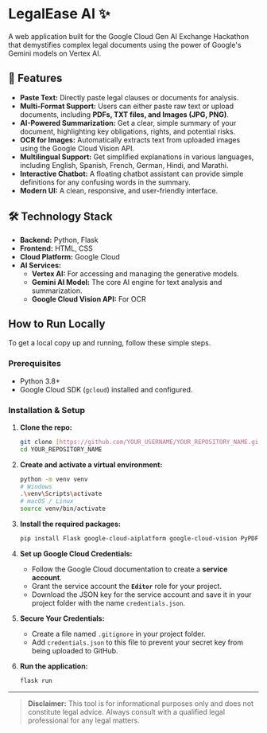 # LegalEase AI ✨

A web application built for the Google Cloud Gen AI Exchange Hackathon that demystifies complex legal documents using the power of Google's Gemini models on Vertex AI.

## 🚀 Features

- **Paste Text:** Directly paste legal clauses or documents for analysis.
- **Multi-Format Support:** Users can either paste raw text or upload documents, including **PDFs, TXT files, and Images (JPG, PNG)**.
- **AI-Powered Summarization:** Get a clear, simple summary of your document, highlighting key obligations, rights, and potential risks.
- **OCR for Images:** Automatically extracts text from uploaded images using the Google Cloud Vision API.
- **Multilingual Support:** Get simplified explanations in various languages, including English, Spanish, French, German, Hindi, and Marathi.
- **Interactive Chatbot:** A floating chatbot assistant can provide simple definitions for any confusing words in the summary.
- **Modern UI:** A clean, responsive, and user-friendly interface.

## 🛠️ Technology Stack

- **Backend:** Python, Flask
- **Frontend:** HTML, CSS
- **Cloud Platform:** Google Cloud
- **AI Services:**
    - **Vertex AI:** For accessing and managing the generative models.
    - **Gemini AI Model:** The core AI engine for text analysis and summarization.
    - **Google Cloud Vision API:** For OCR

## How to Run Locally

To get a local copy up and running, follow these simple steps.

### Prerequisites
* Python 3.8+
* Google Cloud SDK (`gcloud`) installed and configured.

### Installation & Setup
1.  **Clone the repo:**
    ```sh
    git clone [https://github.com/YOUR_USERNAME/YOUR_REPOSITORY_NAME.git](https://github.com/YOUR_USERNAME/YOUR_REPOSITORY_NAME.git)
    cd YOUR_REPOSITORY_NAME
    ```
2.  **Create and activate a virtual environment:**
    ```sh
    python -m venv venv
    # Windows
    .\venv\Scripts\activate
    # macOS / Linux
    source venv/bin/activate
    ```
3.  **Install the required packages:**
    ```sh
    pip install Flask google-cloud-aiplatform google-cloud-vision PyPDF2 Markdown
    ```
4.  **Set up Google Cloud Credentials:**
    * Follow the Google Cloud documentation to create a **service account**.
    * Grant the service account the **`Editor`** role for your project.
    * Download the JSON key for the service account and save it in your project folder with the name `credentials.json`.

5.  **Secure Your Credentials:**
    * Create a file named `.gitignore` in your project folder.
    * Add `credentials.json` to this file to prevent your secret key from being uploaded to GitHub.

6.  **Run the application:**
    ```sh
    flask run
    ```


---
> **Disclaimer:** This tool is for informational purposes only and does not constitute legal advice. Always consult with a qualified legal professional for any legal matters.
